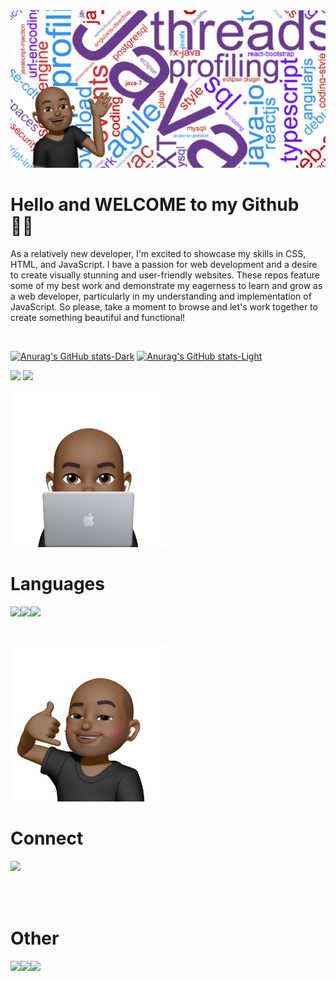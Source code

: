 <img src="Banner.png"/>

# Hello and **WELCOME** to my **Github** 👋🏾

As a relatively new developer, I'm excited to showcase my skills in CSS, HTML, and JavaScript. I have a passion for web development and a desire to create visually stunning and user-friendly websites. These repos feature some of my best work and demonstrate my eagerness to learn and grow as a web developer, particularly in my understanding and implementation of JavaScript. So please, take a moment to browse and let's work together to create something beautiful and functional!

<br>

[![Anurag's GitHub stats-Dark](https://github-readme-stats.vercel.app/api?username=anuraghazra&show_icons=true&theme=jolly#gh-dark-mode-only)](https://github.com/anuraghazra/github-readme-stats#gh-dark-mode-only)
[![Anurag's GitHub stats-Light](https://github-readme-stats.vercel.app/api?username=bobbe86&show_icons=true&theme=buefy#gh-light-mode-only)](https://github.com/anuraghazra/github-readme-stats#gh-light-mode-only)


<p> 
<img  width="47%" src="https://github-readme-stats.vercel.app/api?username=bobbe86&show_icons=true&theme=dark#gh-dark-mode-only" />

<img  width="42%" src="https://github-readme-stats.vercel.app/api/top-langs/?username=bobbe86&layout=compact"/>
</p>


<p>
<img width="250" src="MemojiLaptop.png"/>

# Languages

<img align="left" src="https://img.shields.io/badge/css3-%231572B6.svg?style=for-the-badge&logo=css3&logoColor=white"/>
<img align="left" src="https://img.shields.io/badge/javascript-%23323330.svg?style=for-the-badge&logo=javascript&logoColor=%23F7DF1E" />
<img align="left" src="https://img.shields.io/badge/html5-%23E34F26.svg?style=for-the-badge&logo=html5&logoColor=white" />
<br>
</p>

<br>



<p>
<img width="250" src="MemojiCall.png" />

<br>

# Connect

<img align="left" src="https://img.shields.io/badge/linkedin-%230077B5.svg?style=for-the-badge&logo=linkedin&logoColor=white" />

</p>


<br>

<br>

<br>

<br>

<p>


# Other

<img align="left" src="https://img.shields.io/badge/Freecodecamp-%23123.svg?&style=for-the-badge&logo=freecodecamp&logoColor=green" />
<img align="left" src="https://img.shields.io/badge/Codepen-000000?style=for-the-badge&logo=codepen&logoColor=white" />
<img align="left" src="https://img.shields.io/badge/Udemy-A435F0?style=for-the-badge&logo=Udemy&logoColor=white" />
</p>

